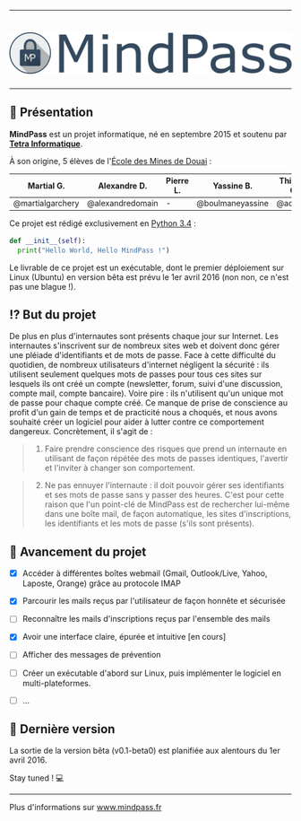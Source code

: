 ﻿---

# [![MindPass](https://raw.githubusercontent.com/MindPass/Code/master/Interface%5Fgraphique/PyQt/ressources/MindPass-logoHQ.png)](http://www.mindpass.fr/)

---

## :two_men_holding_hands: Présentation

**MindPass** est un projet informatique, né en septembre 2015 et soutenu par **[Tetra Informatique](http://www.tetra-informatique.com/)**.

À son origine, 5 élèves de l'[École des Mines de Douai](http://www.mines-douai.fr/) :

Martial G. | Alexandre D. | Pierre L. | Yassine B. | Thibaut C.
------------ | ------------- | ------------- | ------------- | -------------
@martialgarchery | @alexandredomain | - | @boulmaneyassine | @aquathi

Ce projet est rédigé exclusivement en [Python 3.4](https://docs.python.org/3.4/) :

```python
def __init__(self):
  print("Hello World, Hello MindPass !")
```

Le livrable de ce projet est un exécutable, dont le premier déploiement sur Linux (Ubuntu) en version bêta est prévu le 1er avril 2016 (non non, ce n'est pas une blague !).


## :interrobang: But du projet

De plus en plus d'internautes sont présents chaque jour sur Internet. Les internautes s'inscrivent sur de nombreux sites web et doivent donc gérer une pléiade d'identifiants et de mots de passe. Face à cette difficulté du quotidien, de nombreux utilisateurs d'internet négligent la sécurité : ils utilisent seulement quelques mots de passes pour tous ces sites sur lesquels ils ont créé un compte (newsletter, forum, suivi d'une discussion, compte mail, compte bancaire). Voire pire : ils n'utilisent qu'un unique mot de passe pour chaque compte créé. Ce manque de prise de conscience au profit d'un gain de temps et de practicité nous a choqués, et nous avons souhaité créer un logiciel pour aider à lutter contre ce comportement dangereux. Concrètement, il s'agit de :

> 1. Faire prendre conscience des risques que prend un internaute en utilisant de façon répétée des mots de passes identiques, l'avertir et l'inviter à changer son comportement.

> 2. Ne pas ennuyer l'internaute : il doit pouvoir gérer ses identifiants et ses mots de passe sans y passer des heures. C'est pour cette raison que l'un point-clé de MindPass est de rechercher lui-même dans une boîte mail, de façon automatique, les sites d'inscriptions, les identifiants et les mots de passe (s'ils sont présents).


## :wrench: Avancement du projet

- [x] Accéder à différentes boîtes webmail (Gmail, Outlook/Live, Yahoo, Laposte, Orange) grâce au protocole IMAP

- [x] Parcourir les mails reçus par l'utilisateur de façon honnête et sécurisée

- [ ] Reconnaître les mails d'inscriptions reçus par l'ensemble des mails

- [x] Avoir une interface claire, épurée et intuitive [en cours]

- [ ] Afficher des messages de prévention

- [ ] Créer un exécutable d'abord sur Linux, puis implémenter le logiciel en multi-plateformes.

- [ ] ...


## :floppy_disk: Dernière version

La sortie de la version bêta (v0.1-beta0) est planifiée aux alentours du 1er avril 2016.

Stay tuned ! :computer:


---

Plus d'informations sur www.mindpass.fr
